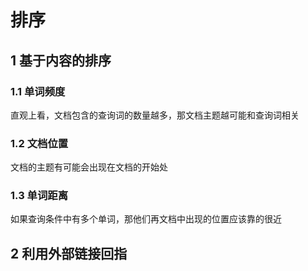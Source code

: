 # 排序

## 1 基于内容的排序

### 1.1 单词频度

直观上看，文档包含的查询词的数量越多，那文档主题越可能和查询词相关

### 1.2 文档位置

文档的主题有可能会出现在文档的开始处

### 1.3 单词距离

如果查询条件中有多个单词，那他们再文档中出现的位置应该靠的很近

## 2 利用外部链接回指



